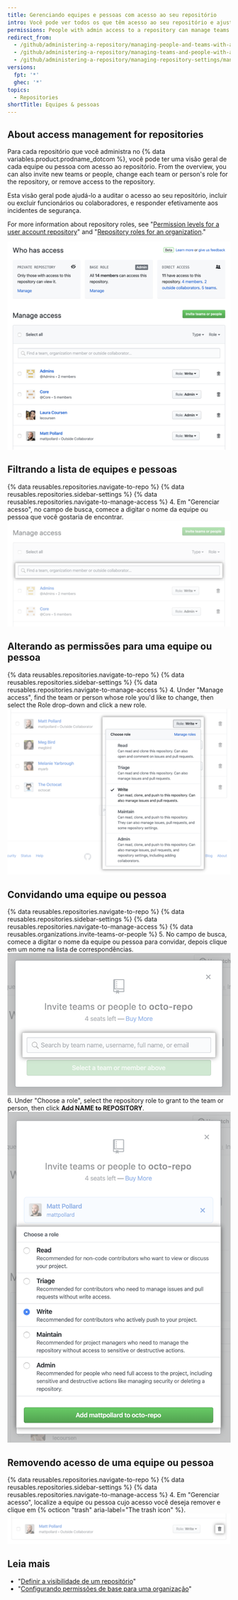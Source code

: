 ```yaml
---
title: Gerenciando equipes e pessoas com acesso ao seu repositório
intro: Você pode ver todos os que têm acesso ao seu repositório e ajustar as permissões.
permissions: People with admin access to a repository can manage teams and people with access to a repository.
redirect_from:
  - /github/administering-a-repository/managing-people-and-teams-with-access-to-your-repository
  - /github/administering-a-repository/managing-teams-and-people-with-access-to-your-repository
  - /github/administering-a-repository/managing-repository-settings/managing-teams-and-people-with-access-to-your-repository
versions:
  fpt: '*'
  ghec: '*'
topics:
  - Repositories
shortTitle: Equipes & pessoas
---
```


## About access management for repositories

Para cada repositório que você administra no {% data variables.product.prodname_dotcom %}, você pode ter uma visão geral de cada equipe ou pessoa com acesso ao repositório. From the overview, you can also invite new teams or people, change each team or person's role for the repository, or remove access to the repository.

Esta visão geral pode ajudá-lo a auditar o acesso ao seu repositório, incluir ou excluir funcionários ou colaboradores, e responder efetivamente aos incidentes de segurança.

For more information about repository roles, see "[Permission levels for a user account repository](/github/setting-up-and-managing-your-github-user-account/permission-levels-for-a-user-account-repository)" and "[Repository roles for an organization](/organizations/managing-access-to-your-organizations-repositories/repository-roles-for-an-organization)."

![Acessar visão geral do gerenciamento ](/assets/images/help/repository/manage-access-overview.png)

## Filtrando a lista de equipes e pessoas

{% data reusables.repositories.navigate-to-repo %}
{% data reusables.repositories.sidebar-settings %}
{% data reusables.repositories.navigate-to-manage-access %}
4. Em "Gerenciar acesso", no campo de busca, comece a digitar o nome da equipe ou pessoa que você gostaria de encontrar. ![Campo de busca para lista de filtros de equipes ou pessoas com acesso](/assets/images/help/repository/manage-access-filter.png)

## Alterando as permissões para uma equipe ou pessoa

{% data reusables.repositories.navigate-to-repo %}
{% data reusables.repositories.sidebar-settings %}
{% data reusables.repositories.navigate-to-manage-access %}
4. Under "Manage access", find the team or person whose role you'd like to change, then select the Role drop-down and click a new role. ![Usando a "Função" menu suspenso para selecionar novas permissões para uma equipe ou pessoa](/assets/images/help/repository/manage-access-role-drop-down.png)

## Convidando uma equipe ou pessoa

{% data reusables.repositories.navigate-to-repo %}
{% data reusables.repositories.sidebar-settings %}
{% data reusables.repositories.navigate-to-manage-access %}
{% data reusables.organizations.invite-teams-or-people %}
5. No campo de busca, comece a digitar o nome da equipe ou pessoa para convidar, depois clique em um nome na lista de correspondências. ![Campo de pesquisa para digitar o nome de uma equipe ou pessoa para convidar ao repositório](/assets/images/help/repository/manage-access-invite-search-field.png)
6. Under "Choose a role", select the repository role to grant to the team or person, then click **Add NAME to REPOSITORY**. ![Selecionando permissões para a equipe ou pessoa](/assets/images/help/repository/manage-access-invite-choose-role-add.png)

## Removendo acesso de uma equipe ou pessoa

{% data reusables.repositories.navigate-to-repo %}
{% data reusables.repositories.sidebar-settings %}
{% data reusables.repositories.navigate-to-manage-access %}
4. Em "Gerenciar acesso", localize a equipe ou pessoa cujo acesso você deseja remover e clique em {% octicon "trash" aria-label="The trash icon" %}. ![ícone da lixeira para remover acesso](/assets/images/help/repository/manage-access-remove.png)

## Leia mais

- "[Definir a visibilidade de um repositório](/github/administering-a-repository/setting-repository-visibility)"
- "[Configurando permissões de base para uma organização](/organizations/managing-access-to-your-organizations-repositories/setting-base-permissions-for-an-organization)"
